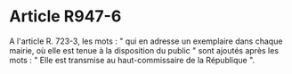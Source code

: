 # Article R947-6

A l'article R. 723-3, les mots : " qui en adresse un exemplaire dans chaque mairie, où elle est tenue à la disposition du public " sont ajoutés après les mots : " Elle est transmise au haut-commissaire de la République ".
